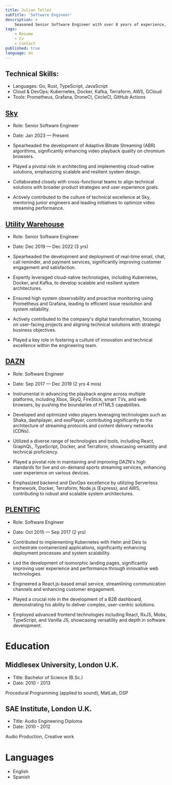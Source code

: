 ```yaml
---
title: Julian Tellez
subTitle: 'Software Engineer'
description: >
    Seasoned Senior Software Engineer with over 8 years of experience, specializing in system architecture and backend development, with deep proficiency in Go and Rust. Recognized for a product-centric approach and excellence in designing scalable, resilient cloud-native solutions. Julian's expertise in distributed systems and commitment to software engineering excellence aligns with dynamic roles in innovative tech environments. A mentor and leader, adept at guiding teams and fostering a culture of technical innovation in forward-thinking organizations.
tags:
    - Resume
    - Cv
    - Contact
published: true
language: en
---
```


## Technical Skills:

- Languages: Go, Rust, TypeScript, JavaScript
- Cloud & DevOps: Kubernetes, Docker, Kafka, Terraform, AWS, GCloud
- Tools: Prometheus, Grafana, DroneCI, CircleCI, GitHub Actions

## [Sky](https://www.sky.com/)

- Role: Senior Software Engineer
- Date: Jan 2023 — Present

- Spearheaded the development of Adaptive Bitrate Streaming (ABR) algorithms, significantly enhancing video playback quality on chromium browsers.
- Played a pivotal role in architecting and implementing cloud-native solutions, emphasizing scalable and resilient system design.
- Collaborated closely with cross-functional teams to align technical solutions with broader product strategies and user experience goals.
- Actively contributed to the culture of technical excellence at Sky, mentoring junior engineers and leading initiatives to optimize video streaming performance.

## [Utility Warehouse](https://uw.co.uk/)

- Role: Senior Software Engineer
- Date: Dec 2019 — Dec 2022 (3 yrs)

- Spearheaded the development and deployment of real-time email, chat, call reminder, and payment services, significantly improving customer engagement and satisfaction.
- Expertly leveraged cloud-native technologies, including Kubernetes, Docker, and Kafka, to develop scalable and resilient system architectures.
- Ensured high system observability and proactive monitoring using Prometheus and Grafana, leading to efficient issue resolution and system reliability.
- Actively contributed to the company's digital transformation, focusing on user-facing projects and aligning technical solutions with strategic business objectives.
- Played a key role in fostering a culture of innovation and technical excellence within the engineering team.

## [DAZN](https://www.dazn.com)

- Role: Software Engineer
- Date: Sep 2017 — Dec 2019 (2 yrs 4 mos)

- Instrumental in advancing the playback engine across multiple platforms, including Xbox, SkyQ, FireStick, smart TVs, and web browsers, by pushing the boundaries of HTML5 capabilities.

- Developed and optimized video players leveraging technologies such as Shaka, dashplayer, and exoPlayer, contributing significantly to the architecture of streaming protocols and content delivery networks (CDNs).
- Utilized a diverse range of technologies and tools, including React, GraphQL, TypeScript, Docker, and Terraform, showcasing versatility and technical proficiency.
- Played a pivotal role in maintaining and improving DAZN's high standards for live and on-demand sports streaming services, enhancing user experience on various devices.
- Emphasized backend and DevOps excellence by utilizing Serverless framework, Docker, Terraform, Node.js (Express), and AWS, contributing to robust and scalable system architectures.


## [PLENTIFIC](https://plentific.com)

- Role: Software Engineer
- Date: Oct 2015 — Sep 2017 (2 yrs)

- Contributed to implementing Kubernetes with Helm and Deis to orchestrate containerized applications, significantly enhancing deployment processes and system scalability.

- Led the development of isomorphic landing pages, significantly improving user experience and performance through innovative web technologies.
- Engineered a React.js-based email service, streamlining communication channels and enhancing customer engagement.
- Played a crucial role in the development of a B2B dashboard, demonstrating his ability to deliver complex, user-centric solutions.
- Employed advanced frontend technologies including React, RxJS, Mobx, TypeScript, and Vanilla JS, showcasing versatility and depth in software development.


# Education

## Middlesex University, London U.K.

- Title: Bachelor of Science (B.Sc.)
- Date: 2010 - 2013

Procedural Programming (applied to sound), MatLab, DSP

## SAE Institute, London U.K.

- Title: Audio Engineering Diploma
- Date: 2010 - 2012

Audio Production, Creative work

# Languages

- English
- Spanish
